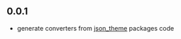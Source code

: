 ## 0.0.1

* generate converters from [json_theme](https://pub.dev/packages/json_theme) packages code
